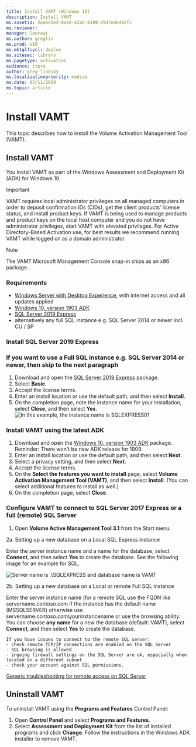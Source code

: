 ```yaml
---
title: Install VAMT (Windows 10)
description: Install VAMT
ms.assetid: 2eabd3e2-0a68-43a5-8189-2947e46482fc
ms.reviewer: 
manager: laurawi
ms.author: greglin
ms.prod: w10
ms.mktglfcycl: deploy
ms.sitesec: library
ms.pagetype: activation
audience: itpro
author: greg-lindsay
ms.localizationpriority: medium
ms.date: 03/11/2019
ms.topic: article
---
```


# Install VAMT

This topic describes how to install the Volume Activation Management Tool (VAMT).

## Install VAMT

You install VAMT as part of the Windows Assessment and Deployment Kit (ADK) for Windows 10.

>[!IMPORTANT]
>VAMT requires local administrator privileges on all managed computers in order to deposit confirmation IDs (CIDs), get the client products’ license status, and install product keys. If VAMT is being used to manage products and product keys on the local host computer and you do not have administrator privileges, start VAMT with elevated privileges. For Active Directory-Based Activation use, for best results we recommend running VAMT while logged on as a domain administrator. 

>[!NOTE]
>The VAMT Microsoft Management Console snap-in ships as an x86 package. 

### Requirements

- [Windows Server with Desktop Experience](https://docs.microsoft.com/windows-server/get-started/getting-started-with-server-with-desktop-experience), with internet access and all updates applied
- [Windows 10, version 1903 ADK](https://go.microsoft.com/fwlink/?linkid=2086042)
- [SQL Server 2019 Express](https://go.microsoft.com/fwlink/?linkid=866658)
- alternatively any full SQL instance e.g. SQL Server 2014 or newer incl. CU / SP

### Install SQL Server 2019 Express 
### If you want to use a Full SQL instance e.g. SQL Server 2014 or newer, then skip to the next paragraph

1. Download and open the [SQL Server 2019 Express](https://go.microsoft.com/fwlink/?linkid=866658) package.
2. Select **Basic**.
3. Accept the license terms.
4. Enter an install location or use the default path, and then select **Install**.
5. On the completion page, note the instance name for your installation, select **Close**, and then select **Yes**. 
    ![In this example, the instance name is SQLEXPRESS01](images/sql-instance.png)

### Install VAMT using the latest ADK

1. Download and open the [Windows 10, version 1903 ADK](https://go.microsoft.com/fwlink/?linkid=2086042) package.
Reminder: There won't be new ADK release for 1909.
2. Enter an install location or use the default path, and then select **Next**.
3. Select a privacy setting, and then select **Next**.
4. Accept the license terms.
5. On the **Select the features you want to install** page, select **Volume Activation Management Tool (VAMT)**, and then select **Install**. (You can select additional features to install as well.)
6. On the completion page, select **Close**.

### Configure VAMT to connect to SQL Server 2017 Express or a full (remote) SQL Server

1. Open **Volume Active Management Tool 3.1** from the Start menu.

2a. Setting up a new database on a Local SQL Express instance

Enter the server instance name and a name for the database, select **Connect**, and then select **Yes** to create the database. See the following image for an example for SQL.

   ![Server name is .\SQLEXPRESS and database name is VAMT](images/vamt-db.png)

2b. Setting up a new database on a Local or remote Full SQL instance

Enter the server instance name (for a remote SQL use the FQDN like servername.contoso.com if the instance has the default name (MSSQLSERVER) otherwise use servername.contoso.com\yourinstancename or use the browsing ability.
You can choose **any name** for a new the database (default: VAMT), select **Connect**, and then select **Yes** to create the database.

    If you have issues to connect to the remote SQL server:
    - check remote TCP/IP connections are enabled on the SQL Server
    - SQL browsing is allowed
    - ingoing firewall settings on the SQL Server are ok, especially when located on a different subnet
    - check your account against SQL permissions.
[Generic troubleshooting for remote access on SQL Server](https://docs.microsoft.com/en-us/sql/database-engine/configure-windows/troubleshoot-connecting-to-the-sql-server-database-engine?view=sql-server-ver15)


## Uninstall VAMT

To uninstall VAMT using the **Programs and Features** Control Panel:
1.  Open **Control Panel** and select **Programs and Features**.
2.  Select **Assessment and Deployment Kit** from the list of installed programs and click **Change**. Follow the instructions in the Windows ADK installer to remove VAMT.


 
 

